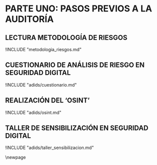 
# PARTE UNO: PASOS PREVIOS A LA AUDITORÍA

## LECTURA METODOLOGÍA DE RIESGOS  

<!-- Lectura metodología de riegos -->

!INCLUDE "metodologia_riesgos.md"

## CUESTIONARIO DE ANÁLISIS DE RIESGO EN SEGURIDAD DIGITAL

<!-- Cuestionario de análisis de riesgo en seguridad digital -->

!INCLUDE "adids/cuestionario.md"

## REALIZACIÓN DEL ‘OSINT’

<!-- Realización del OSINT -->

!INCLUDE "adids/osint.md"

## TALLER DE SENSIBILIZACIÓN EN SEGURIDAD DIGITAL

<!-- Taller de sensibilización en seguridad digital -->

!INCLUDE "adids/taller_sensibilizacion.md"

\newpage

